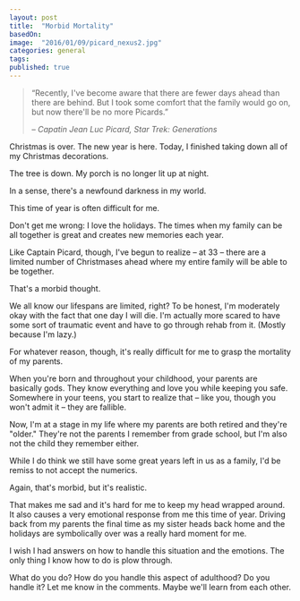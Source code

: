 ```yaml
---
layout: post
title:  "Morbid Mortality"
basedOn: 
image:  "2016/01/09/picard_nexus2.jpg"
categories: general
tags: 
published: true
---
```


<blockquote>
<p>
&ldquo;Recently, I've become aware that there are fewer days ahead than there are behind. But I took some comfort that the family would go on, but now there'll be no more Picards.&rdquo;
</p>

<cite>
&ndash; Capatin Jean Luc Picard, Star Trek: Generations
</cite>
</blockquote>

Christmas is over. The new year is here. Today, I finished taking down all of my Christmas decorations.

The tree is down. My porch is no longer lit up at night.

In a sense, there's a newfound darkness in my world.

This time of year is often difficult for me.

Don't get me wrong: I love the holidays. The times when my family can be all together is great and creates new memories each year.

Like Captain Picard, though, I've begun to realize &ndash; at 33 &ndash; there are a limited number of Christmases ahead where my entire family will be able to be together.

That's a morbid thought.

We all know our lifespans are limited, right? To be honest, I'm moderately okay with the fact that one day I will die. I'm actually more scared to have some sort of traumatic event and have to go through rehab from it. (Mostly because I'm lazy.)

For whatever reason, though, it's really difficult for me to grasp the mortality of my parents.

When you're born and throughout your childhood, your parents are basically gods. They know everything and love you while keeping you safe. Somewhere in your teens, you start to realize that &ndash; like you, though you won't admit it &ndash; they are fallible.

Now, I'm at a stage in my life where my parents are both retired and they're "older." They're not the parents I remember from grade school, but I'm also not the child they remember either.

While I do think we still have some great years left in us as a family, I'd be remiss to not accept the numerics.

Again, that's morbid, but it's realistic.

That makes me sad and it's hard for me to keep my head wrapped around. It also causes a very emotional response from me this time of year. Driving back from my parents the final time as my sister heads back home and the holidays are symbolically over was a really hard moment for me.

I wish I had answers on how to handle this situation and the emotions. The only thing I know how to do is plow through.

What do you do? How do you handle this aspect of adulthood? Do you handle it? Let me know in the comments. Maybe we'll learn from each other.